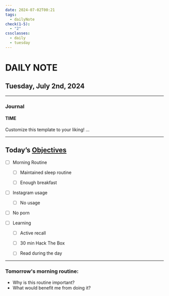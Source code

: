 ```yaml
---
date: 2024-07-02T00:21
tags:
  - dailyNote
check(1-5):
  - "2"
cssclasses:
  - daily
  - tuesday
---
```


# DAILY NOTE
## Tuesday, July 2nd, 2024

***
### Journal
#### TIME
Customize this template to your liking!
...
***
## Today’s [Objectives](Objectives%20from%20March%2023%20to%20September%2023%20)

- [ ] Morning Routine
	- [ ] Maintained sleep routine
	- [ ] Enough breakfast


- [ ]  Instagram usage
	- [ ] No usage

- [ ] No porn 

- [ ] Learning
	- [ ] Active recall
	- [ ] 30 min Hack The Box
	- [ ] Read during the day


---
### Tomorrow's morning routine: 
+ Why is this routine important? 
+ What would benefit me from doing it?